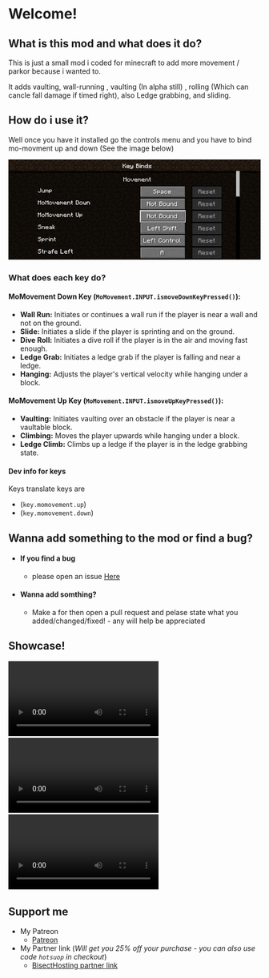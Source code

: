 # Welcome!

## What is this mod and what does it do?
This is just a small mod i coded for minecraft to add more movement / parkor because i wanted to. 

It adds vaulting, wall-running , vaulting (In alpha still) , rolling (Which can cancle fall damage if timed right), also Ledge grabbing, and sliding.

## How do i use it?
Well once you have it installed go the controls menu and you have to bind mo-movment up and down (See the image below)

![alt text](image.png)

### What does each key do?

#### MoMovement Down Key (`MoMovement.INPUT.ismoveDownKeyPressed()`):
- **Wall Run:** Initiates or continues a wall run if the player is near a wall and not on the ground.
- **Slide:** Initiates a slide if the player is sprinting and on the ground.
- **Dive Roll:** Initiates a dive roll if the player is in the air and moving fast enough.
- **Ledge Grab:** Initiates a ledge grab if the player is falling and near a ledge.
- **Hanging:** Adjusts the player's vertical velocity while hanging under a block.


#### MoMovement Up Key (`MoMovement.INPUT.ismoveUpKeyPressed()`):
- **Vaulting:** Initiates vaulting over an obstacle if the player is near a vaultable block.
- **Climbing:** Moves the player upwards while hanging under a block.
- **Ledge Climb:** Climbs up a ledge if the player is in the ledge grabbing state.

#### Dev info for keys 
 Keys translate keys are 
  - (``key.momovement.up``)
  - (``key.momovement.down``)

## Wanna add something to the mod or find a bug?
  * #### If you find a bug
       - please open an issue [Here](https://github.com/hotsu0p/MoMovement/issues)

  * #### Wanna add somthing? 
       - Make a for then open a pull request and pelase state what you added/changed/fixed!
             - any will help be appreciated
  
## Showcase!

<video controls src="https://i.imgur.com/Y1FGCoZ.mp4"></video>
<video controls src="https://i.imgur.com/I3Hnptd.mp4"></video>
<video controls src="https://i.imgur.com/sjPbrob.mp4"></video>

## Support me

 * My Patreon
   - [Patreon](https://www.patreon.com/hotsuop)
 * My Partner link (*Will get you 25% off your purchase - you can also use code `hotsuop` in checkout*)
   - [BisectHosting partner link](https://bisecthosting.com/hotsuop)
